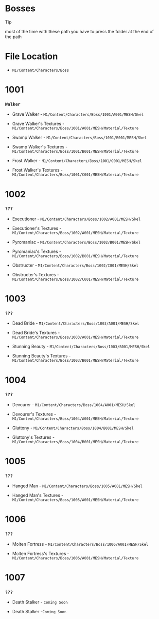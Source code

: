 # Bosses 


>[!TIP]
> most of the time with these path you have to press the folder at the end of the path 
>
>
>


# File Location 


* `M1/Content/Characters/Boss`


# 1001 
### `Walker` 

 - Grave Walker - `M1/Content/Characters/Boss/1001/A001/MESH/Skel`


 - Grave Walker's Textures - `M1/Content/Characters/Boss/1001/A001/MESH/Material/Texture`


 - Swamp Walker - `M1/Content/Characters/Boss/1001/B001/MESH/Skel`


 - Swamp Walker's Textures - `M1/Content/Characters/Boss/1001/B001/MESH/Material/Texture`


 - Frost Walker - `M1/Content/Characters/Boss/1001/C001/MESH/Skel`


 - Frost Walker's Textures - `M1/Content/Characters/Boss/1001/C001/MESH/Material/Texture`



# 1002 
### `???`


 - Executioner - `M1/Content/Characters/Boss/1002/A001/MESH/Skel`


 - Executioner's Textures - `M1/Content/Characters/Boss/1002/A001/MESH/Material/Texture`


 - Pyromaniac - `M1/Content/Characters/Boss/1002/B001/MESH/Skel`


 - Pyromaniac's Textures - `M1/Content/Characters/Boss/1002/B001/MESH/Material/Texture`


 - Obstructer - `M1/Content/Characters/Boss/1002/C001/MESH/Skel`


 - Obstructer's Textures - `M1/Content/Characters/Boss/1002/C001/MESH/Material/Texture`


# 1003 
### `???`


 - Dead Bride - `M1/Content/Characters/Boss/1003/A001/MESH/Skel`


 - Dead Bride's Textures - `M1/Content/Characters/Boss/1003/A001/MESH/Material/Texture`

 
 - Stunning Beauty - `M1/Content/Characters/Boss/1003/B001/MESH/Skel`

 
 - Stunning Beauty's Textures - `M1/Content/Characters/Boss/1003/B001/MESH/Material/Texture`


# 1004 
### `???`


 - Devourer - `M1/Content/Characters/Boss/1004/A001/MESH/Skel` 
 

 - Devourer's Textures - `M1/Content/Characters/Boss/1004/A001/MESH/Material/Texture`


 - Gluttony - `M1/Content/Characters/Boss/1004/B001/MESH/Skel`


 - Gluttony's Textures - `M1/Content/Characters/Boss/1004/B001/MESH/Material/Texture`


# 1005
### `???`


 - Hanged Man - `M1/Content/Characters/Boss/1005/A001/MESH/Skel`


 - Hanged Man's Textures - `M1/Content/Characters/Boss/1005/A001/MESH/Material/Texture`


# 1006
### `???` 


 - Molten Fortress - `M1/Content/Characters/Boss/1006/A001/MESH/Skel`


 - Molten Fortress's Textures - `M1/Content/Characters/Boss/1006/A001/MESH/Material/Texture`


# 1007
### `???`


 - Death Stalker - `Coming Soon`

 
 - Death Stalker -`Coming Soon`



